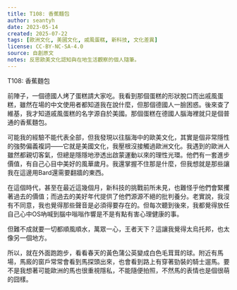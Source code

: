 ```yaml
---
title: T108: 香蕉麵包
author: seantyh
date: 2023-05-14
created: 2025-07-22
tags: [歐洲文化, 美國文化, 戚風蛋糕, 新科技, 文化差異]
license: CC-BY-NC-SA-4.0
source: 自創原文
notes: 反思歐美文化認知與在地生活觀察的個人隨筆。
---
```

T108: 香蕉麵包

前陣子，一個德國人烤了蛋糕請大家吃。我看到那個蛋糕的形狀脫口而出戚風蛋糕，雖然在場的中文使用者都知道我在說什麼，但那個德國人一臉困惑。後來查了維基，我才知道戚風蛋糕的名字源自於美國。那個蛋糕在德國人腦海裡就只是個普通的香蕉麵包。

可能我的經驗不能代表全部，但我發現以往腦海中的歐美文化，其實是個非常隱性的強勢偏義複詞——它就是美國文化，我壓根沒接觸過歐洲文化。我遇到的歐洲人雖然都親切客氣，但總是隱隱地滲透出啟蒙運動以來的理性光環。他們有一套進步價值，有自己心目中美好的風華歲月。我還掌握不住那是什麼，但我想就是那些讓我在這邊用Bard還需要翻牆的東西。

在這個時代，甚至在最近這幾個月，新科技的挑戰前所未見，也難怪乎他們會緊攫著過去的價值；而過去的美好年代提供了他們源源不絕的批判養分。老實說，我沒有不同意，我也覺得那些聲音是必須得要存在的。但每次聽到後來，我都覺得放任自己心中OS吶喊到腦中嗡嗡作響是不是有點有害心理健康的事。

但難不成就要一切都順風順水，萬眾一心，王者天下？這讓我覺得太烏托邦，也太像另一個地方。

所以，就在外面跑跑步，看看春天的黃色蒲公英變成白色毛茸茸的球。附近有馬場，馬廄的窗戶常常會看到馬探頭出來，也會看到路上有穿著勁裝的騎士遛馬。要不是我想著可能歐洲的馬也很重視隱私，不能隨便拍照，不然馬的表情也是個很萌的囧樣。